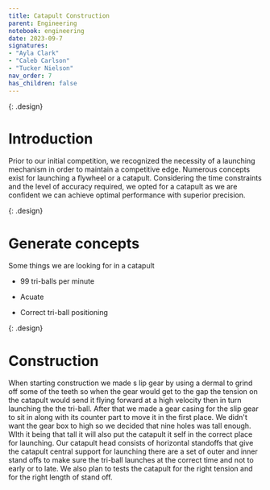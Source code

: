 ```yaml
---
title: Catapult Construction  
parent: Engineering
notebook: engineering
date: 2023-09-7
signatures:
- "Ayla Clark"
- "Caleb Carlson"
- "Tucker Nielson"
nav_order: 7
has_children: false
---
```


 {: .design}
# Introduction 

Prior to our initial competition, we recognized the necessity of a launching mechanism in order to maintain a competitive edge. Numerous concepts exist for launching a flywheel or a catapult. Considering the time constraints and the level of accuracy required, we opted for a catapult as we are confident we can achieve optimal performance with superior precision. 

{: .design}
# Generate concepts    

Some things we are looking for in a catapult

* 99 tri-balls per minute

 * Acuate 

* Correct tri-ball positioning 

{: .design}
# Construction 

When starting construction we made s lip gear by using a dermal to grind off some of the teeth so when the gear would get to the gap the tension on the catapult would send it flying forward at a high velocity then in turn launching the the tri-ball. After that we made a gear casing for the slip gear to sit in along with its counter part to move it in the first place. We didn't want the gear box to high so we decided that nine holes was tall enough. WIth it being that tall it will also put the catapult it self in the correct place for launching.  Our catapult head consists of horizontal standoffs that give the catapult central support for launching there are a set of outer and inner stand offs to make sure the tri-ball launches at the correct time and not to early or to late. We also plan to tests the catapult for the right tension and for the right length of stand off.